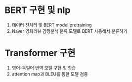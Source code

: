 # BERT 구현 및 nlp 
 1. 데이터 전처리 및 BERT model pretraining
 2. Naver 영화리뷰 감정분석 분류 모델로 BERT 사용해서 분류하기
# Transformer 구현
1. 영어-독일어 번역 모델 구현 및 학습
2. attention map과 BLEU를 통한 모델 검증
